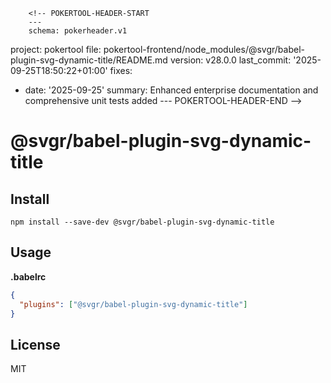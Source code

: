         <!-- POKERTOOL-HEADER-START
        ---
        schema: pokerheader.v1
project: pokertool
file: pokertool-frontend/node_modules/@svgr/babel-plugin-svg-dynamic-title/README.md
version: v28.0.0
last_commit: '2025-09-25T18:50:22+01:00'
fixes:
- date: '2025-09-25'
  summary: Enhanced enterprise documentation and comprehensive unit tests added
        ---
        POKERTOOL-HEADER-END -->
# @svgr/babel-plugin-svg-dynamic-title

## Install

```
npm install --save-dev @svgr/babel-plugin-svg-dynamic-title
```

## Usage

**.babelrc**

```json
{
  "plugins": ["@svgr/babel-plugin-svg-dynamic-title"]
}
```

## License

MIT
